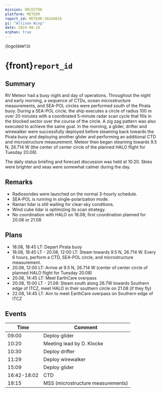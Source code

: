```yaml
---
mission: ORCESTRA
platform: METEOR
report_id: METEOR-20240818
pi: "Allison Wing"
date: 2024-08-18
orphan: true
---
```


{logo}`BOWTIE`

# {front}`report_id`

## Summary

RV Meteor had a busy night and day of operations. Throughout the night and early morning, a sequence of CTDs, ocean microstructure measurements, and SEA-POL circles were performed south of the Pirata buoy. During a SEA-POL circle, the ship executes a circle of radius 100 m over 20 minutes with a coordinated 5-minute radar scan cycle that fills in the blocked sector over the course of the circle. A zig zag pattern was also executed to achieve the same goal. In the morning, a glider, drifter and wirewalker were successfully deployed before steaming back towards the Pirata buoy and deploying another glider and performing an additional CTD and microstructure measurement. Meteor then began steaming towards 9.5 N, 26.714 W (the center of center circle of the planned HALO flight for Tuesday 20.08).

The daily status briefing and forecast discussion was held at 10:20. Skies were brighter and seas were somewhat calmer during the day.

## Remarks

- Radiosondes were launched on the normal 3-hourly schedule. 
- SEA-POL is running in single-polarization mode.
- Raman lidar is still waiting for clear-sky conditions.
- Wind cube lidar is optimizing its scan strategy. 
- No coordination with HALO on 18.08; first coordination planned for 20.08 or 21.08 

## Plans

- 18.08, 18:45 LT: Depart Pirata buoy 
- 18.08, 18:45 LT - 20.08, 12:00 LT: Steam towards 9.5 N, 26.714 W. Every 6 hours, perform a CTD, SEA-POL circle, and microstructure measurement.
- 20.08, 12:00 LT: Arrive at 9.5 N, 26.714 W (center of center circle of planned HALO flight for Tuesday 20.08)
- 20.08, 14:45 LT: Meet EarthCare overpass 
- 20.08, 15:00 LT - 21.08: Steam south along 26.7W towards Southern edge of ITCZ, meet HALO in their southern circle on 21.08 (if they fly)
- 22.08, 14:45 LT: Aim to meet EarthCare overpass on Southern edge of ITCZ

## Events

Time | Comment
--- | ---
09:00 | Deploy glider
10:20 | Meeting lead by D. Klocke
10:30 | Deploy drifter
11:29 | Deploy wirewalker
15:09 | Deploy glider
16:42-18:02 | CTD
18:15 | MSS (microstructure measurements)

